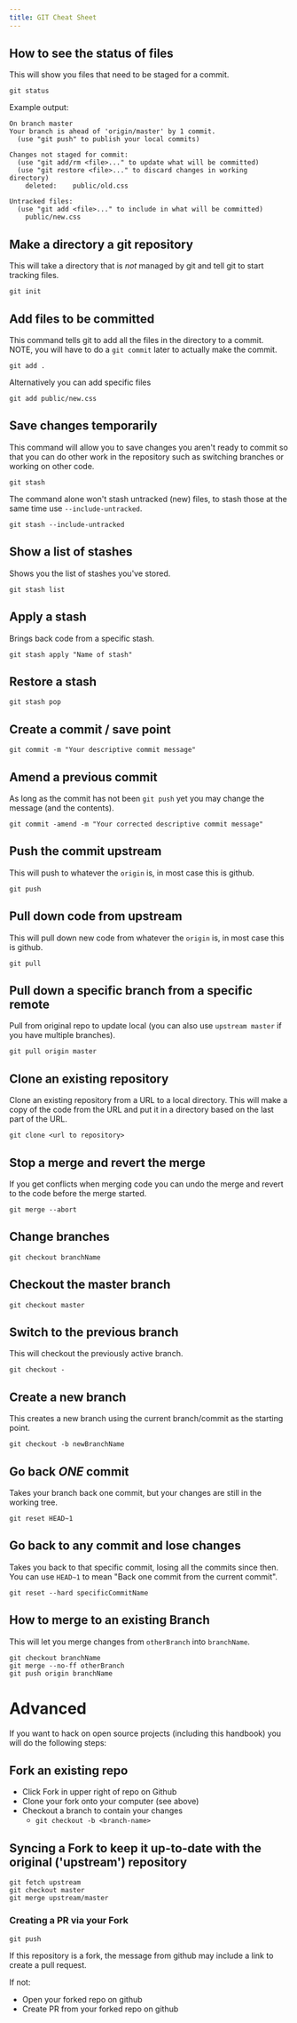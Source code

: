 ```yaml
---
title: GIT Cheat Sheet
---
```


## How to see the status of files

This will show you files that need to be staged for a commit.

```shell
git status
```

Example output:

```
On branch master
Your branch is ahead of 'origin/master' by 1 commit.
  (use "git push" to publish your local commits)

Changes not staged for commit:
  (use "git add/rm <file>..." to update what will be committed)
  (use "git restore <file>..." to discard changes in working directory)
	deleted:    public/old.css

Untracked files:
  (use "git add <file>..." to include in what will be committed)
	public/new.css
```

## Make a directory a git repository

This will take a directory that is _not_ managed by git and tell git to start
tracking files.

```shell
git init
```

## Add files to be committed

This command tells git to add all the files in the directory to a commit. NOTE,
you will have to do a `git commit` later to actually make the commit.

```shell
git add .
```

Alternatively you can add specific files

```shell
git add public/new.css
```

## Save changes temporarily

This command will allow you to save changes you aren't ready to commit so that
you can do other work in the repository such as switching branches or working on
other code.

```shell
git stash
```

The command alone won't stash untracked (new) files, to stash those at the same
time use `--include-untracked`.

```shell
git stash --include-untracked
```

## Show a list of stashes

Shows you the list of stashes you've stored.

```shell
git stash list
```

## Apply a stash

Brings back code from a specific stash.

```shell
git stash apply "Name of stash"
```

## Restore a stash

```shell
git stash pop
```

## Create a commit / save point

```shell
git commit -m "Your descriptive commit message"
```

## Amend a previous commit

As long as the commit has not been `git push` yet you may change the message
(and the contents).

```shell
git commit -amend -m "Your corrected descriptive commit message"
```

## Push the commit upstream

This will push to whatever the `origin` is, in most case this is github.

```shell
git push
```

## Pull down code from upstream

This will pull down new code from whatever the `origin` is, in most case this is
github.

```shell
git pull
```

## Pull down a specific branch from a specific remote

Pull from original repo to update local (you can also use `upstream master` if
you have multiple branches).

```shell
git pull origin master
```

## Clone an existing repository

Clone an existing repository from a URL to a local directory. This will make a
copy of the code from the URL and put it in a directory based on the last part
of the URL.

```shell
git clone <url to repository>
```

## Stop a merge and revert the merge

If you get conflicts when merging code you can undo the merge and revert to the
code before the merge started.

```shell
git merge --abort
```

## Change branches

```shell
git checkout branchName
```

## Checkout the master branch

```shell
git checkout master
```

## Switch to the previous branch

This will checkout the previously active branch.

```shell
git checkout -
```

## Create a new branch

This creates a new branch using the current branch/commit as the starting point.

```shell
git checkout -b newBranchName
```

## Go back _ONE_ commit

Takes your branch back one commit, but your changes are still in the working
tree.

```shell
git reset HEAD~1
```

## Go back to any commit and lose changes

Takes you back to that specific commit, losing all the commits since then. You
can use `HEAD~1` to mean "Back one commit from the current commit".

```shell
git reset --hard specificCommitName
```

## How to merge to an existing Branch

This will let you merge changes from `otherBranch` into `branchName`.

```shell
git checkout branchName
git merge --no-ff otherBranch
git push origin branchName
```

# Advanced

If you want to hack on open source projects (including this handbook) you will
do the following steps:

## Fork an existing repo

- Click Fork in upper right of repo on Github
- Clone your fork onto your computer (see above)
- Checkout a branch to contain your changes
  - `git checkout -b <branch-name>`

## Syncing a Fork to keep it up-to-date with the original ('upstream') repository

```shell
git fetch upstream
git checkout master
git merge upstream/master
```

### Creating a PR via your Fork

```shell
git push
```

If this repository is a fork, the message from github may include a link to
create a pull request.

If not:

- Open your forked repo on github
- Create PR from your forked repo on github
